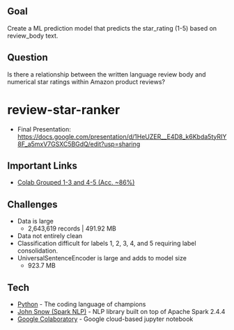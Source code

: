 ## Goal
Create a ML prediction model that predicts the star_rating (1-5) based on review_body text.

## Question
Is there a relationship between the written language review body and numerical star ratings within Amazon product reviews?

# review-star-ranker
* Final Presentation: https://docs.google.com/presentation/d/1HeUZER__E4D8_k6Kbda5tyRIY8F_a5mxV7GSXC5BGdQ/edit?usp=sharing 

## Important Links
* [Colab Grouped 1-3 and 4-5 (Acc. ~86%)](https://github.com/Fergus1212/review-star-ranker/blob/master/sparnknlp_review_rating_1and5.ipynb)

## Challenges
* Data is large
  * 2,643,619 records | 491.92 MB
* Data not entirely clean
* Classification difficult for labels 1, 2, 3, 4, and 5 requiring label consolidation.
* UniversalSentenceEncoder is large and adds to model size
  * 923.7 MB

## Tech
* [Python](https://www.python.org/) - The coding language of champions
* [John Snow (Spark NLP)](https://nlp.johnsnowlabs.com/docs/en/quickstart) - NLP library built on top of Apache Spark 2.4.4
* [Google Colaboratory](https://colab.research.google.com/notebooks/basic_features_overview.ipynb) - Google cloud-based jupyter notebook
